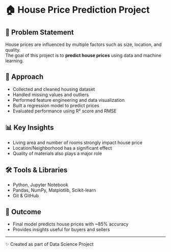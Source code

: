 # 🏠 House Price Prediction Project

## 📌 Problem Statement
House prices are influenced by multiple factors such as size, location, and quality.  
The goal of this project is to **predict house prices** using data and machine learning.

## 🔧 Approach
- Collected and cleaned housing dataset
- Handled missing values and outliers
- Performed feature engineering and data visualization
- Built a regression model to predict prices
- Evaluated performance using R² score and RMSE

## 📊 Key Insights
- Living area and number of rooms strongly impact house price
- Location/Neighborhood has a significant effect
- Quality of materials also plays a major role

## 🛠️ Tools & Libraries
- Python, Jupyter Notebook
- Pandas, NumPy, Matplotlib, Scikit-learn
- Git & GitHub

## 🚀 Outcome
- Final model predicts house prices with ~85% accuracy
- Provides insights useful for buyers and sellers

---
✨ Created as part of Data Science Project
